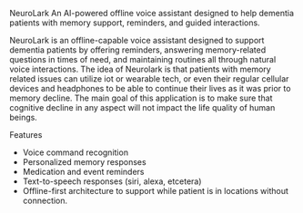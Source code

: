NeuroLark
An AI-powered offline voice assistant designed to help dementia patients with memory support, reminders, and guided interactions.

NeuroLark is an offline-capable voice assistant designed to support dementia patients by offering reminders, answering memory-related questions in times of need, and maintaining routines all through natural voice interactions. The idea of Neurolark is that patients with memory related issues can utilize iot or wearable tech, or even their regular cellular devices and headphones to be able to continue their lives as it was prior to memory decline. The main goal of this application is to make sure that cognitive decline in any aspect will not impact the life quality of human beings. 

Features
- Voice command recognition 
- Personalized memory responses
- Medication and event reminders
- Text-to-speech responses (siri, alexa, etcetera)
- Offline-first architecture to support while patient is in locations without connection. 
